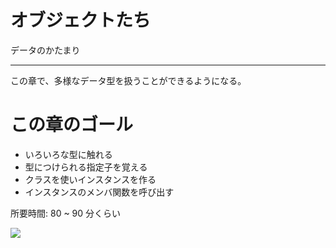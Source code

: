 # オブジェクトたち

データのかたまり

---

この章で、多様なデータ型を扱うことができるようになる。

# この章のゴール

- いろいろな型に触れる
- 型につけられる指定子を覚える
- クラスを使いインスタンスを作る
- インスタンスのメンバ関数を呼び出す

所要時間: 80 ~ 90 分くらい

<!--shinobi1--><script type="text/javascript" src="//xa.shinobi.jp/ufo/188681807"></script><noscript><a href="//xa.shinobi.jp/bin/gg?188681807" target="_blank"><img src="//xa.shinobi.jp/bin/ll?188681807" border="0"></a><br><span style="font-size:9px"><img style="margin:0;vertical-align:text-bottom;" src="//img.shinobi.jp/tadaima/fj.gif" width="19" height="11"> </span></noscript><!--shinobi2-->

